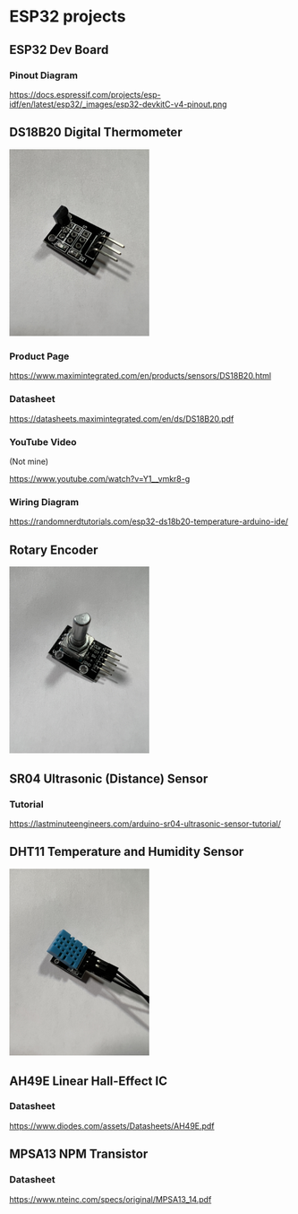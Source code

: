 # ESP32 projects

## ESP32 Dev Board

### Pinout Diagram
https://docs.espressif.com/projects/esp-idf/en/latest/esp32/_images/esp32-devkitC-v4-pinout.png

## DS18B20 Digital Thermometer

<img src="digital_thermometer/DS18B20_digital_thermometer.jpg" width="250" alt="DS18B20_digital_thermometer">


### Product Page
https://www.maximintegrated.com/en/products/sensors/DS18B20.html

### Datasheet
https://datasheets.maximintegrated.com/en/ds/DS18B20.pdf

### YouTube Video
(Not mine)

https://www.youtube.com/watch?v=Y1__vmkr8-g

### Wiring Diagram
https://randomnerdtutorials.com/esp32-ds18b20-temperature-arduino-ide/

## Rotary Encoder

<img src="rotaryEncoder/rotary_encoder.jpg" width="250" alt="rotary_encoder">

## SR04 Ultrasonic (Distance) Sensor

### Tutorial
https://lastminuteengineers.com/arduino-sr04-ultrasonic-sensor-tutorial/

## DHT11 Temperature and Humidity Sensor

<img src="blue_temp_humidity/DHT11_temperature_humidity.jpg" width="250" alt="DHT11_temperature_humidity">

## AH49E Linear Hall-Effect IC

### Datasheet
https://www.diodes.com/assets/Datasheets/AH49E.pdf


## MPSA13 NPM Transistor

### Datasheet
https://www.nteinc.com/specs/original/MPSA13_14.pdf
